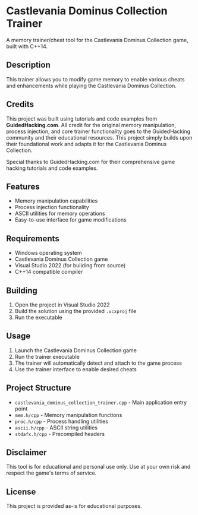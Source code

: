 # Castlevania Dominus Collection Trainer

A memory trainer/cheat tool for the Castlevania Dominus Collection game, built with C++14.

## Description

This trainer allows you to modify game memory to enable various cheats and enhancements while playing the Castlevania Dominus Collection.

## Credits

This project was built using tutorials and code examples from **GuidedHacking.com**. All credit for the original memory manipulation, process injection, and core trainer functionality goes to the GuidedHacking community and their educational resources. This project simply builds upon their foundational work and adapts it for the Castlevania Dominus Collection.

Special thanks to GuidedHacking.com for their comprehensive game hacking tutorials and code examples.

## Features

- Memory manipulation capabilities
- Process injection functionality
- ASCII utilities for memory operations
- Easy-to-use interface for game modifications

## Requirements

- Windows operating system
- Castlevania Dominus Collection game
- Visual Studio 2022 (for building from source)
- C++14 compatible compiler

## Building

1. Open the project in Visual Studio 2022
2. Build the solution using the provided `.vcxproj` file
3. Run the executable

## Usage

1. Launch the Castlevania Dominus Collection game
2. Run the trainer executable
3. The trainer will automatically detect and attach to the game process
4. Use the trainer interface to enable desired cheats

## Project Structure

- `castlevania_dominus_collection_trainer.cpp` - Main application entry point
- `mem.h/cpp` - Memory manipulation functions
- `proc.h/cpp` - Process handling utilities
- `ascii.h/cpp` - ASCII string utilities
- `stdafx.h/cpp` - Precompiled headers

## Disclaimer

This tool is for educational and personal use only. Use at your own risk and respect the game's terms of service.

## License

This project is provided as-is for educational purposes.